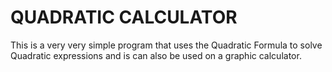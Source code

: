 # QUADRATIC CALCULATOR

This is a very very simple program that uses the Quadratic Formula to solve Quadratic expressions and is can also be used on a graphic calculator.
